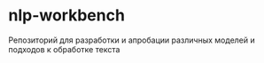 # nlp-workbench
Репозиторий для разработки и апробации различных моделей и подходов к обработке текста
